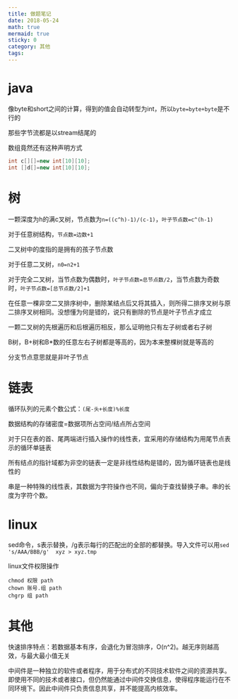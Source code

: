 ```yaml
---
title: 做题笔记
date: 2018-05-24
math: true
mermaid: true
sticky: 0
category: 其他
tags:
---
```


# java
像byte和short之间的计算，得到的值会自动转型为int，所以`byte=byte+byte`是不行的

那些字节流都是以stream结尾的

数组竟然还有这种声明方式
```java
int c[][]=new int[10][10];
int []d[]=new int[10][10];
```

# 树
一颗深度为h的满c叉树，节点数为`n=((c^h)-1)/(c-1)`，`叶子节点数=c^(h-1)`

对于任意树结构，`节点数=边数+1`

二叉树中的度指的是拥有的孩子节点数

对于任意二叉树，`n0=n2+1`

对于完全二叉树，当节点数为偶数时，`叶子节点数=总节点数/2`，当节点数为奇数时，`叶子节点数=[总节点数/2]+1`

在任意一棵非空二叉排序树中，删除某结点后又将其插入，则所得二排序叉树与原二排序叉树相同。没想懂为何是错的，说只有删除的节点是叶子节点才成立

一颗二叉树的先根遍历和后根遍历相反，那么证明他只有左子树或者右子树

B树，B+树和B\*数的任意左右子树都是等高的，因为本来整棵树就是等高的

分支节点意思就是非叶子节点

# 链表
循环队列的元素个数公式：`(尾-头+长度)%长度`

数据结构的存储密度=数据项所占空间/结点所占空间

对于只在表的首、尾两端进行插入操作的线性表，宜采用的存储结构为用尾节点表示的循环单链表

所有结点的指针域都为非空的链表一定是非线性结构是错的，因为循环链表也是线性的

串是一种特殊的线性表，其数据为字符操作也不同，偏向于查找替换子串。串的长度为字符个数。

# linux
sed命令，s表示替换，/g表示每行的匹配出的全部的都替换。导入文件可以用`sed 's/AAA/BBB/g'  xyz > xyz.tmp`

linux文件权限操作
```shell
chmod 权限 path
chown 账号.组 path
chgrp 组 path
```

# 其他
快速排序特点：若数据基本有序，会退化为冒泡排序，O(n^2)。越无序则越高效，与最大最小值无关

中间件是一种独立的软件或者程序，用于分布式的不同技术软件之间的资源共享。即使用不同的技术或者接口，但仍然能通过中间件交换信息，使得程序能运行在不同环境下。因此中间件只负责信息共享，并不能提高内核效率。